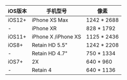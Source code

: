 iOS版本|手机型号|像素|
----|----|----
iOS12+|iPhone XS Max|1242 * 2688
-|iPhone XR|828 * 1792
iOS11+|iPhone X /iPhone XS|1125 * 2436
iOS8+|Retain HD 5.5"|1242 * 2208
 -|Retain HD 4.7"|750 * 1334
iOS7+|2X |640 * 960
 -|Retain 4|640 * 1136